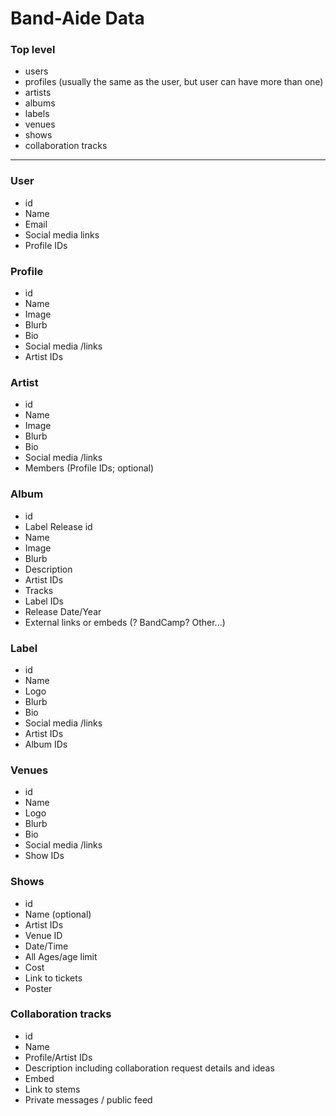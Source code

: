 # Band-Aide Data

### Top level
- users
- profiles (usually the same as the user, but user can have more than one)
- artists
- albums
- labels
- venues
- shows
- collaboration tracks
---

### User
- id 
- Name 
- Email
- Social media links
- Profile IDs

### Profile
- id 
- Name
- Image
- Blurb
- Bio
- Social media /links
- Artist IDs

### Artist
- id 
- Name
- Image
- Blurb
- Bio
- Social media /links
- Members (Profile IDs; optional)

### Album
- id 
- Label Release id 
- Name
- Image
- Blurb
- Description
- Artist IDs
- Tracks
- Label IDs
- Release Date/Year
- External links  or embeds (? BandCamp? Other...)

### Label
- id 
- Name
- Logo
- Blurb
- Bio
- Social media /links
- Artist IDs
- Album IDs

### Venues
- id 
- Name
- Logo
- Blurb
- Bio
- Social media /links
- Show IDs

### Shows
- id 
- Name (optional)
- Artist IDs
- Venue ID
- Date/Time
- All Ages/age limit
- Cost
- Link to tickets
- Poster

### Collaboration tracks
- id 
- Name
- Profile/Artist IDs
- Description including collaboration request details and ideas
- Embed
- Link to stems
- Private messages / public feed
